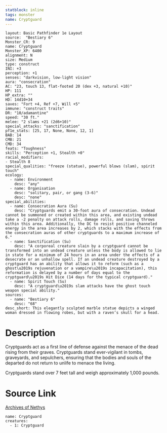 ```yaml
---
statblock: inline
tags: monster
name: Cryptguard
---
```

```statblock
layout: Basic Pathfinder 1e Layout
source:  "Bestiary 6"
Monster_CR: 9
name: Cryptguard
Monster_XP: 6400
alignment: N
size: Medium
type: construct
INI: +3
perception: +1
senses: "darkvision, low-light vision"
aura: "consecration"
AC: "23, touch 13, flat-footed 20 (dex +3, natural +10)"
HP: 111
HP_extra: ""
HD: 14d10+34
saves: "Fort +4, Ref +7, Will +5"
immune: "construct traits"
DR: "10/adamantine"
speed: "30 ft."
melee: "2 slams +21 (2d6+10)"
special_attacks: "sanctification"
pf1e_stats: [25, 17, None, None, 12, 1]
BAB: 14
CMB: 21
CMD: 34
feats: "Toughness"
skills: "Perception +1, Stealth +0"
racial_modifiers:
- Stealth 8
special_qualities: "freeze (statue), powerful blows (slam), spirit touch"
ecology:
  - name: Environment
    desc: "any"
  - name: Organisation
    desc: "solitary, pair, or gang (3-6)"
    desc: "none"
special_abilities:
  - name: Consecration Aura (Su)
    desc: "Cryptguards emit a 30-foot aura of consecration. Undead cannot be summoned or created within this area, and existing undead take a -2 penalty on attack rolls, damage rolls, and saving throws within this area. Additionally, the DC to resist positive channeled energy in the area increases by 2, which stacks with the effects from the consecration auras of other cryptguards to a maximum increase of 6."
  - name: Sanctification (Su)
    desc: "A corporeal creature slain by a cryptguard cannot be transformed into an undead creature unless the body is allowed to lie in state for a minimum of 24 hours in an area under the effects of a desecrate or an unhallow spell. If an undead creature destroyed by a cryptguard has an ability that allows it to reform (such as a ghost\u2019s rejuvenation or a vampire\u2019s incapacitation), this reformation is delayed by a number of days equal to the cryptguard\u2019s Hit Dice (14 days for the typical cryptguard)."
  - name: Spirit Touch (Su)
    desc: "A cryptguard\u2019s slam attacks have the ghost touch weapon special ability."
sources:
  - name: "Bestiary 6"
    desc: "68"
desc_short: This elegantly sculpted marble statue depicts a winged woman dressed in flowing robes, but with a raven’s skull for a head.
```
# Description
Cryptguards act as a first line of defense against the menace of the dead rising from their graves. Cryptguards stand ever-vigilant in tombs, graveyards, and sepulchers, ensuring that the bodies and souls of the departed do not return to unlife to menace the living. 

Cryptguards stand over 7 feet tall and weigh approximately 1,000 pounds.
# Source Link
[Archives of Nethys](https://aonprd.com/MonsterDisplay.aspx?ItemName=Cryptguard)
```encounter-table
name: Cryptguard
creatures:
  - 1: Cryptguard
```

